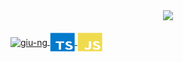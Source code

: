 <div align="center">
  <a href="https://github.com/giulianocampos">
  <img height="180em" src="https://github-readme-stats.vercel.app/api/top-langs/?username=giulianocampos&layout=compact&langs_count=7&theme=algolia"/>
</div>

  <div style="display: inline_block"><br>
  <img align="center" alt="giu-ng" height="30" width="40" src="https://cdn.jsdelivr.net/gh/devicons/devicon/icons/angularjs/angularjs-original.svg">
  <img align="center" alt="Rafa-Ts" height="30" width="40" src="https://raw.githubusercontent.com/devicons/devicon/master/icons/typescript/typescript-plain.svg">
  <img align="center" alt="Rafa-Js" height="30" width="40" src="https://raw.githubusercontent.com/devicons/devicon/master/icons/javascript/javascript-plain.svg">
  </div>
  
 ##
